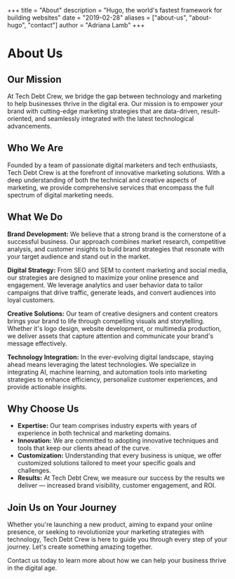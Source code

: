 +++
title = "About"
description = "Hugo, the world's fastest framework for building websites"
date = "2019-02-28"
aliases = ["about-us", "about-hugo", "contact"]
author = "Adriana Lamb"
+++

# About Us

## Our Mission

At Tech Debt Crew, we bridge the gap between technology and marketing to help businesses thrive in the digital era. Our mission is to empower your brand with cutting-edge marketing strategies that are data-driven, result-oriented, and seamlessly integrated with the latest technological advancements.

## Who We Are

Founded by a team of passionate digital marketers and tech enthusiasts, Tech Debt Crew is at the forefront of innovative marketing solutions. With a deep understanding of both the technical and creative aspects of marketing, we provide comprehensive services that encompass the full spectrum of digital marketing needs.

## What We Do

**Brand Development:** We believe that a strong brand is the cornerstone of a successful business. Our approach combines market research, competitive analysis, and customer insights to build brand strategies that resonate with your target audience and stand out in the market.

**Digital Strategy:** From SEO and SEM to content marketing and social media, our strategies are designed to maximize your online presence and engagement. We leverage analytics and user behavior data to tailor campaigns that drive traffic, generate leads, and convert audiences into loyal customers.

**Creative Solutions:** Our team of creative designers and content creators brings your brand to life through compelling visuals and storytelling. Whether it's logo design, website development, or multimedia production, we deliver assets that capture attention and communicate your brand's message effectively.

**Technology Integration:** In the ever-evolving digital landscape, staying ahead means leveraging the latest technologies. We specialize in integrating AI, machine learning, and automation tools into marketing strategies to enhance efficiency, personalize customer experiences, and provide actionable insights.

## Why Choose Us

- **Expertise:** Our team comprises industry experts with years of experience in both technical and marketing domains.
- **Innovation:** We are committed to adopting innovative techniques and tools that keep our clients ahead of the curve.
- **Customization:** Understanding that every business is unique, we offer customized solutions tailored to meet your specific goals and challenges.
- **Results:** At Tech Debt Crew, we measure our success by the results we deliver — increased brand visibility, customer engagement, and ROI.

## Join Us on Your Journey

Whether you're launching a new product, aiming to expand your online presence, or seeking to revolutionize your marketing strategies with technology, Tech Debt Crew is here to guide you through every step of your journey. Let's create something amazing together.

Contact us today to learn more about how we can help your business thrive in the digital age.
